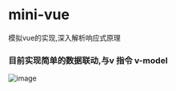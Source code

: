 # mini-vue
模拟vue的实现,深入解析响应式原理

### 目前实现简单的数据联动,与v 指令 v-model

![image](https://user-images.githubusercontent.com/19266094/167242201-bafa07ed-c9c0-41fe-ab5c-98bba7e67adb.png)
